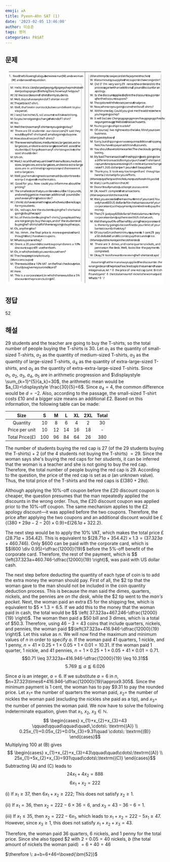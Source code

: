```yaml
---
emoji: 🗚
title: Pyeon–Ahn SAT (1)
date: '2023-02-05 13:46:00'
author: 이승준
tags: 영어
categories: PASAT
---
```


## 문제
![Q1.svg](Q1.svg)

## 정답
52

## 해설
29 students and the teacher are going to buy the T-shirts, so the total number of people buying the T-shirts is 30.
Let $a_{1}$ as the quantity of small-sized T-shirts, $a_{2}$ as the quantity of medium-sized T-shirts, $a_{3}$ as the quantity of large-sized T-shirts, $a_{4}$ as the quantity of extra-large-sized T-shirts, and $a_{5}$ as the quantity of extra-extra-large-sized T-shirts.
Since $a_{1},\:a_{2},\:a_{3},\:a_{4},\:a_{5}$ are in arithmetic progression and $\displaystyle \sum_{k=1}^{5}{a_k}=30$, the arithmetic mean would be $a_{3}=\displaystyle \frac{30}{5}=6$.
Since $a_{4}=4$, the common difference would be $d=-2$.
Also, according to the passage, the small-sized T-shirt costs £10 and a bigger size means an additional £2.
Based on this information, the following table can be made:

|      Size      |  S  |  M |  L | XL | 2XL | Total |
|:--------------:|:---:|:--:|:--:|:--:|:---:|:-----:|
|    Quantity    |  10 |  8 |  6 |  4 |  2  |   30  |
| Price per unit |  10 | 12 | 14 | 16 |  18 |   -   |
| Total Price(£) | 100 | 96 | 84 | 64 |  26 |  380  |

The number of students buying the red cap is $27$ (of the 29 students buying the T-shirts) $+$ $2$ (of the 4 students not buying the T-shirts) $=29$.
Since the woman says she's buying the red caps for her *students*, it can be inferred that the woman is a teacher and she is not going to buy the red cap.
Therefore, the total number of people buying the red cap is $29$.
According to the question, the price of the red cap is set as $a$ (an unknown value).
Thus, the total price of the T-shirts and the red caps is £$(380+29a)$.

Although applying the 10\%-off coupon before the £20 discount coupon is cheaper, the question presumes that the man repeatedly applied the discounts in the wrong order.
Thus, the £20 discount coupon was applied prior to the 10\%-off coupon.
The same mechanism applies to the £2 apology discount—it was applied before the two coupons.
Therefore, the price after applying the two coupons and an additional discount would be £$\{(380+29a-2-20)\times 0.9\}=$£$(26.1a+322.2)$.

The next step would be to apply the 10\% VAT, which makes the total price £$(28.71a+354.42)$.
This is equivalent to \$$(28.71a+354.42)\times1.3=(37.323a+460.746)$.
Only \$600 can be paid with the corporate card, which is \$$(600 \div 0.95)=\dfrac{12000}{19}$ before the 5%-off benefit of the corporate card.
Therefore, the rest of the payment, which is \$$ \left(37.323a+460.746-\dfrac{12000}{19} \right)$, was paid with US dollar cash.

The next step before deducting the quantity of each type of coin is to add the extra money the woman should pay.
First of all, the \$2 tip that the woman gave to the man should not be included in the coin quantity deduction process.
This is because the man said the dimes, quarters, nickels, and the pennies are *on the desk*, while the \$2 tip went to the *man's pocket*.
Next, the woman paid an extra £5 for the shipping fee, which is equivalent to \$$5\times1.3=6.5$.
If we add this to the money that the woman paid in cash, the total would be \$$ \left( 37.323a+467.246-\dfrac{12000}{19} \right)$.
The woman then paid a \$50 bill and 3 dimes, which is a total of $50.3.
Therefore, using $46-3=43$ coins that include quarters, nickels, and pennies, the woman paid \$$\left(37.323a+416.946-\dfrac{12000}{19} \right)$.
Let this value as $n$.
We will now find the maximum and minimum values of $n$ in order to specify $a$.
If the woman paid 41 quarters, 1 nickle, and 1 penny, $n=41\times0.25+1\times0.05+1\times0.01=10.31$.
If the woman paid 1 quarter, 1 nickle, and 41 pennies, $n=1\times0.25+1\times0.05+41\times0.01=0.71$.
$$0.71 \leq 37.323a+416.946-\dfrac{12000}{19} \leq 10.31$$
$$5.769 \lessapprox a \lessapprox 6.026$$

Since $a$ is an integer, $a=6$.
If we substitute $a=6$ in $n$, $n=37.323\times6+416.946-\dfrac{12000}{19}\approx9.305$.
Since the minimum payment is 1 cent, the woman has to pay \$$9.31$ to pay the rounded price.
Let $x_{1}=$ the number of quarters the woman paid, $x_{2}=$ the number of nickles the woman paid (excluding the nickles she paid as a tip), and $x_{3}=$ the number of pennies the woman paid.
We now have to solve the following indeterminate equation, given that $x_{1},\: x_{2},\:x_{3} \in \mathbb{N}$.
$$ \begin{cases}
x_{1}+x_{2}+x_{3}=43 \qquad\qquad\qquad\quad\,\cdots\: \textrm{(A)} \\
0.25x_{1}+0.05x_{2}+0.01x_{3}=9.31\quad \cdots\: \textrm{(B)}
\end{cases}$$
Multiplying 100 at (B) gives
$$ \begin{cases}
x_{1}+x_{2}+x_{3}=43\qquad\quad\cdots\:\textrm{(A)} \\
25x_{1}+5x_{2}+x_{3}=931\quad\cdots\:\textrm{(C)}
\end{cases}$$
Subtracting (A) and (C) leads to $$24x_{1}+4x_{2}=888$$
$$6x_{1}+x_{2}=222$$

(i) If $x_{1} \geq 37$, then $6x_{1}+x_{2}\geq 222$; This does not satisfy $x_{2}\geq 1$.

(ii) If $x_{1}=36$, then $x_{2}=222-6\times36=6$, and  $x_{3}=43-36-6=1$.

(iii) If $x_{1}\leq 35$, then $x_{2}=222-6x_{1}$, which leads to $x_{1}+x_{2}=222-5x_{1}\geq 47$. However, since $x_{3}\geq 1$, this does not satisfy $x_{1}+x_{2}+x_{3}=43$.

Therefore, the woman paid 36 quarters, 6 nickels, and 1 penny for the total price.
Since she also tipped \$2 with $2\div 0.05=40$ nickels, $b$ (the total amount of nickels the woman paid) $=6+40=46$

$\therefore \: a+b=6+46=\boxed{\bm{52}}$

```toc
```